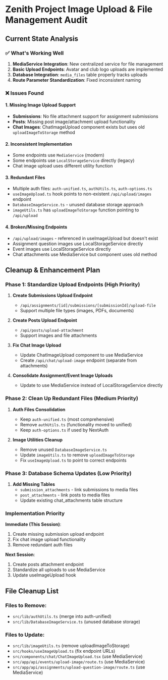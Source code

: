 # Zenith Project Image Upload & File Management Audit

## Current State Analysis

### ✅ What's Working Well
1. **MediaService Integration**: New centralized service for file management
2. **Basic Upload Endpoints**: Avatar and club logo uploads are implemented
3. **Database Integration**: `media_files` table properly tracks uploads
4. **Route Parameter Standardization**: Fixed inconsistent naming

### ❌ Issues Found

#### 1. **Missing Image Upload Support**
- **Submissions**: No file attachment support for assignment submissions
- **Posts**: Missing post image/attachment upload functionality
- **Chat Images**: ChatImageUpload component exists but uses old `uploadImageToStorage` method

#### 2. **Inconsistent Implementation**
- Some endpoints use `MediaService` (modern)
- Some endpoints use `LocalStorageService` directly (legacy)
- Chat image upload uses different utility function

#### 3. **Redundant Files**
- Multiple auth files: `auth-unified.ts`, `authUtils.ts`, `auth-options.ts`
- `useImageUpload.ts` hook points to non-existent `/api/upload/images` endpoint
- `DatabaseImageService.ts` - unused database storage approach
- `imageUtils.ts` has `uploadImageToStorage` function pointing to `/api/upload`

#### 4. **Broken/Missing Endpoints**
- `/api/upload/images` - referenced in useImageUpload but doesn't exist
- Assignment question images use LocalStorageService directly
- Event images use LocalStorageService directly
- Chat attachments use MediaService but component uses old method

## Cleanup & Enhancement Plan

### Phase 1: Standardize Upload Endpoints (High Priority)

1. **Create Submissions Upload Endpoint**
   - `/api/assignments/[id]/submissions/[submissionId]/upload-file`
   - Support multiple file types (images, PDFs, documents)

2. **Create Posts Upload Endpoint**
   - `/api/posts/upload-attachment`
   - Support images and file attachments

3. **Fix Chat Image Upload**
   - Update ChatImageUpload component to use MediaService
   - Create `/api/chat/upload-image` endpoint (separate from attachments)

4. **Consolidate Assignment/Event Image Uploads**
   - Update to use MediaService instead of LocalStorageService directly

### Phase 2: Clean Up Redundant Files (Medium Priority)

1. **Auth Files Consolidation**
   - Keep `auth-unified.ts` (most comprehensive)
   - Remove `authUtils.ts` (functionality moved to unified)
   - Keep `auth-options.ts` if used by NextAuth

2. **Image Utilities Cleanup**
   - Remove unused `DatabaseImageService.ts`
   - Update `imageUtils.ts` to remove `uploadImageToStorage`
   - Fix `useImageUpload.ts` to point to correct endpoints

### Phase 3: Database Schema Updates (Low Priority)

1. **Add Missing Tables**
   - `submission_attachments` - link submissions to media files
   - `post_attachments` - link posts to media files
   - Update existing chat_attachments table structure

### Implementation Priority

**Immediate (This Session)**:
1. Create missing submission upload endpoint
2. Fix chat image upload functionality
3. Remove redundant auth files

**Next Session**:
1. Create posts attachment endpoint
2. Standardize all uploads to use MediaService
3. Update useImageUpload hook

## File Cleanup List

### Files to Remove:
- `src/lib/authUtils.ts` (merge into auth-unified)
- `src/lib/DatabaseImageService.ts` (unused database storage)

### Files to Update:
- `src/lib/imageUtils.ts` (remove uploadImageToStorage)
- `src/hooks/useImageUpload.ts` (fix endpoint URLs)
- `src/components/chat/ChatImageUpload.tsx` (use MediaService)
- `src/app/api/events/upload-image/route.ts` (use MediaService)
- `src/app/api/assignments/upload-question-image/route.ts` (use MediaService)
